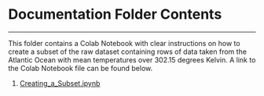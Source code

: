 # **Documentation Folder Contents**
---
This folder contains a Colab Notebook with clear instructions on how to create a subset of the raw dataset containing rows of data taken from the Atlantic Ocean with mean temperatures over 302.15 degrees Kelvin. A link to the Colab Notebook file can be found below.

1. [Creating_a_Subset.ipynb](https://colab.research.google.com/drive/1nMsS05bNzz8i-NhhZlGrUptB9BgrykL5?usp=sharing)
